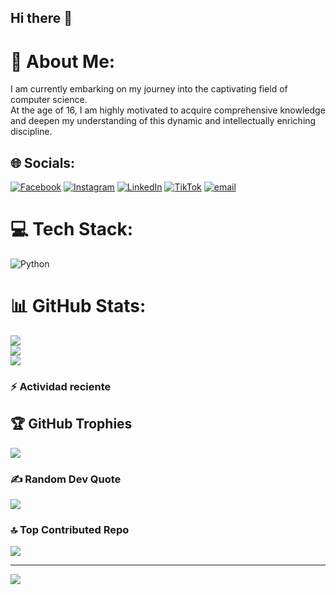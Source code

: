 ## Hi there 👋


# 💫 About Me:
I am currently embarking on my journey into the captivating field of computer science. <br>At the age of 16, I am highly motivated to acquire comprehensive knowledge and deepen my understanding of this dynamic and intellectually enriching discipline.


## 🌐 Socials:
[![Facebook](https://img.shields.io/badge/Facebook-%231877F2.svg?logo=Facebook&logoColor=white)](https://facebook.com/Deivii_Silva) [![Instagram](https://img.shields.io/badge/Instagram-%23E4405F.svg?logo=Instagram&logoColor=white)](https://instagram.com/davdxoo) [![LinkedIn](https://img.shields.io/badge/LinkedIn-%230077B5.svg?logo=linkedin&logoColor=white)](https://linkedin.com/in/davidSilva) [![TikTok](https://img.shields.io/badge/TikTok-%23000000.svg?logo=TikTok&logoColor=white)](https://tiktok.com/@davdxo) [![email](https://img.shields.io/badge/Email-D14836?logo=gmail&logoColor=white)](mailto:gusasil125@gmail.com) 

# 💻 Tech Stack:
![Python](https://img.shields.io/badge/python-3670A0?style=for-the-badge&logo=python&logoColor=ffdd54)
# 📊 GitHub Stats:
![](https://github-readme-stats.vercel.app/api?username=Deivii787-800&theme=dark&hide_border=false&include_all_commits=false&count_private=false)<br/>
![](https://nirzak-streak-stats.vercel.app/?user=Deivii787-800&theme=dark&hide_border=false)<br/>
![](https://github-readme-stats.vercel.app/api/top-langs/?username=Deivii787-800&theme=dark&hide_border=false&include_all_commits=false&count_private=false&layout=compact)

### :zap: Actividad reciente



## 🏆 GitHub Trophies
![](https://github-profile-trophy.vercel.app/?username=Deivii787-800&theme=radical&no-frame=false&no-bg=true&margin-w=4)

### ✍️ Random Dev Quote
![](https://quotes-github-readme.vercel.app/api?type=horizontal&theme=radical)

### 🔝 Top Contributed Repo
![](https://github-contributor-stats.vercel.app/api?username=Deivii787-800&limit=5&theme=dark&combine_all_yearly_contributions=true)

---
[![](https://visitcount.itsvg.in/api?id=Deivii787-800&icon=0&color=0)](https://visitcount.itsvg.in)
